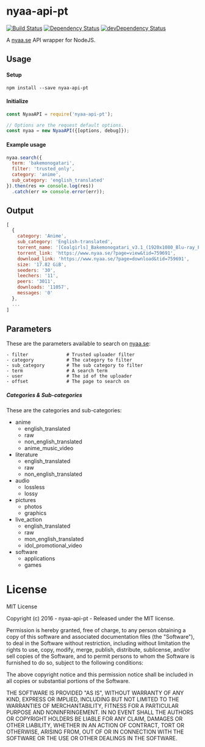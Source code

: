 # nyaa-api-pt

[![Build Status](https://travis-ci.org/ChrisAlderson/nyaa-api-pt.svg?branch=master)]()
[![Dependency Status](https://david-dm.org/ChrisAlderson/nyaa-api-pt.svg)](https://david-dm.org/ChrisAlderson/nyaa-api-pt)
[![devDependency Status](https://david-dm.org/ChrisAlderson/nyaa-api-pt/dev-status.svg)](https://david-dm.org/ChrisAlderson/nyaa-api-pt#info=devDependencies)

A [nyaa.se](https://www.nyaa.se/) API wrapper for NodeJS.

## Usage

#### Setup
```
npm install --save nyaa-api-pt
```

#### Initialize
```js
const NyaaAPI = require('nyaa-api-pt');

// Options are the request default options.
const nyaa = new NyaaAPI({[options, debug]});
```

#### Example usage

```js
nyaa.search({
  term: 'bakemonogatari',
  filter: 'trusted_only',
  category: 'anime',
  sub_category: 'english_translated'
}).then(res => console.log(res))
  .catch(err => console.error(err));
```

## Output
```js
[
  {
    category: 'Anime',
    sub_category: 'English-translated',
    torrent_name: '[Coalgirls]_Bakemonogatari_v3.1_(1920x1080_Blu-ray_FLAC)',
    torrent_link: 'https://www.nyaa.se/?page=view&tid=759691',
    download_link: 'https://www.nyaa.se/?page=download&tid=759691',
    size: '17.82 GiB',
    seeders: '30',
    leechers: '11',
    peers: '3011',
    downloads: '11057',
    messages: '0'
  },
  ...
]
```

## Parameters

These are the parameters available to search on [nyaa.se](https://nyaa.se/):
```
- filter              # Trusted uploader filter
- category            # The category to filter
- sub_category        # The sub category to filter
- term                # A search term
- user                # The id of the uploader
- offset              # The page to search on
```

##### Categories & Sub-categories

These are the categories and sub-categories:

 - anime
   - english_translated
   - raw
   - non_english_translated
   - anime_music_video
 - literature
   - english_translated
   - raw
   - non_english_translated
 - audio
   - lossless
   - lossy
 - pictures
   - photos
   - graphics
 - live_action
   - english_translated
   - raw
   - mon_english_translated
   - idol_promotional_video
 - software
   - applications
   - games

# License

MIT License

Copyright (c) 2016 - nyaa-api-pt - Released under the MIT license.

Permission is hereby granted, free of charge, to any person obtaining a copy
of this software and associated documentation files (the "Software"), to deal
in the Software without restriction, including without limitation the rights
to use, copy, modify, merge, publish, distribute, sublicense, and/or sell
copies of the Software, and to permit persons to whom the Software is
furnished to do so, subject to the following conditions:

The above copyright notice and this permission notice shall be included in all
copies or substantial portions of the Software.

THE SOFTWARE IS PROVIDED "AS IS", WITHOUT WARRANTY OF ANY KIND, EXPRESS OR
IMPLIED, INCLUDING BUT NOT LIMITED TO THE WARRANTIES OF MERCHANTABILITY,
FITNESS FOR A PARTICULAR PURPOSE AND NONINFRINGEMENT. IN NO EVENT SHALL THE
AUTHORS OR COPYRIGHT HOLDERS BE LIABLE FOR ANY CLAIM, DAMAGES OR OTHER
LIABILITY, WHETHER IN AN ACTION OF CONTRACT, TORT OR OTHERWISE, ARISING FROM,
OUT OF OR IN CONNECTION WITH THE SOFTWARE OR THE USE OR OTHER DEALINGS IN THE
SOFTWARE.
